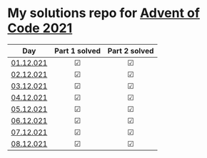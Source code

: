 # My solutions repo for [Advent of Code 2021](https://adventofcode.com/2021)

| Day | Part 1 solved | Part 2 solved |
| --- | :---: | :---: |
| [01.12.021](https://github.com/FabianKielmann/advent-of-code/tree/main/day_1) | ☑ | ☑ |
| [02.12.021](https://github.com/FabianKielmann/advent-of-code/tree/main/day_2) | ☑ | ☑ |
| [03.12.021](https://github.com/FabianKielmann/advent-of-code/tree/main/day_3) | ☑ | ☑ |
| [04.12.021](https://github.com/FabianKielmann/advent-of-code/tree/main/day_4) | ☑ | ☑ |
| [05.12.021](https://github.com/FabianKielmann/advent-of-code/tree/main/day_5) | ☑ | ☑ |
| [06.12.021](https://github.com/FabianKielmann/advent-of-code/tree/main/day_6) | ☑ | ☑ |
| [07.12.021](https://github.com/FabianKielmann/advent-of-code/tree/main/day_7) | ☑ | ☑ |
| [08.12.021](https://github.com/FabianKielmann/advent-of-code/tree/main/day_8) | ☑ | ☑ |
